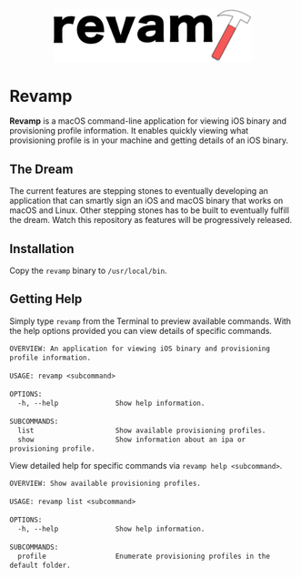<p align="center">
  <img src="revamp.png" width="350" max-width="90%" alt="Revamp" />
</p>

# Revamp
**Revamp** is a macOS command-line application for viewing iOS binary and provisioning profile information. It enables quickly viewing what provisioning profile is in your machine and getting details of an iOS binary.

## The Dream
The current features are stepping stones to eventually developing an application that can smartly sign an iOS and macOS binary that works on macOS and Linux. Other stepping stones has to be built to eventually fulfill the dream. Watch this repository as features will be progressively released.

## Installation
Copy the `revamp` binary to `/usr/local/bin`. 

## Getting Help
Simply type `revamp` from the Terminal to preview available commands. With the help options provided you can view details of specific commands.
```
OVERVIEW: An application for viewing iOS binary and provisioning profile information.

USAGE: revamp <subcommand>

OPTIONS:
  -h, --help              Show help information.

SUBCOMMANDS:
  list                    Show available provisioning profiles.
  show                    Show information about an ipa or provisioning profile.
```

View detailed help for specific commands via `revamp help <subcommand>`.
```
OVERVIEW: Show available provisioning profiles.

USAGE: revamp list <subcommand>

OPTIONS:
  -h, --help              Show help information.

SUBCOMMANDS:
  profile                 Enumerate provisioning profiles in the default folder.
```

